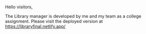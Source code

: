 Hello visitors,

The Library manager is developed by me and my team as a college assignment. Please visit the deployed version at https://libraryfinal.netlify.app/
